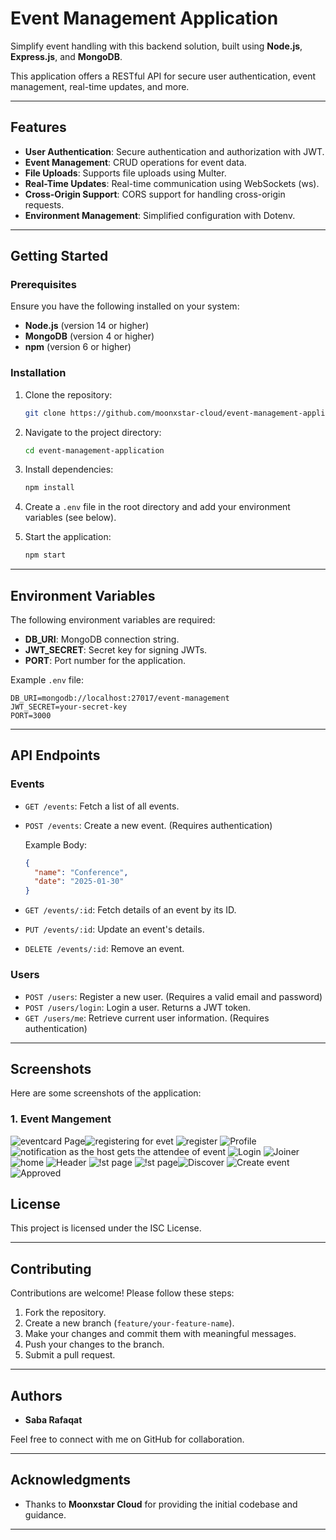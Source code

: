 # Event Management Application

Simplify event handling with this backend solution, built using **Node.js**, **Express.js**, and **MongoDB**.

This application offers a RESTful API for secure user authentication, event management, real-time updates, and more.

---

## Features

- **User Authentication**: Secure authentication and authorization with JWT.
- **Event Management**: CRUD operations for event data.
- **File Uploads**: Supports file uploads using Multer.
- **Real-Time Updates**: Real-time communication using WebSockets (ws).
- **Cross-Origin Support**: CORS support for handling cross-origin requests.
- **Environment Management**: Simplified configuration with Dotenv.

---

## Getting Started

### Prerequisites

Ensure you have the following installed on your system:

- **Node.js** (version 14 or higher)
- **MongoDB** (version 4 or higher)
- **npm** (version 6 or higher)

### Installation

1. Clone the repository:
   ```bash
   git clone https://github.com/moonxstar-cloud/event-management-application.git
   ```

2. Navigate to the project directory:
   ```bash
   cd event-management-application
   ```

3. Install dependencies:
   ```bash
   npm install
   ```

4. Create a `.env` file in the root directory and add your environment variables (see below).

5. Start the application:
   ```bash
   npm start
   ```

---

## Environment Variables

The following environment variables are required:

- **DB_URI**: MongoDB connection string.
- **JWT_SECRET**: Secret key for signing JWTs.
- **PORT**: Port number for the application.

Example `.env` file:

```plaintext
DB_URI=mongodb://localhost:27017/event-management
JWT_SECRET=your-secret-key
PORT=3000
```

---

## API Endpoints

### Events

- `GET /events`: Fetch a list of all events.
- `POST /events`: Create a new event. (Requires authentication)

  Example Body:
  ```json
  {
    "name": "Conference",
    "date": "2025-01-30"
  }
  ```

- `GET /events/:id`: Fetch details of an event by its ID.
- `PUT /events/:id`: Update an event's details.
- `DELETE /events/:id`: Remove an event.

### Users

- `POST /users`: Register a new user. (Requires a valid email and password)
- `POST /users/login`: Login a user. Returns a JWT token.
- `GET /users/me`: Retrieve current user information. (Requires authentication)

---

## Screenshots

Here are some screenshots of the application:

### 1. Event Mangement
![eventcard](https://github.com/user-attachments/assets/320d7b95-00a3-470e-b071-f46502a764e4) Page![registering for evet](https://github.com/user-attachments/assets/3cdcee95-6322-4a51-8db0-a86b81c1830c)
![register](https://github.com/user-attachments/assets/81ce4218-c63c-4403-9072-d8600796a6df)
![Profile](https://github.com/user-attachments/assets/f917fe67-82f0-415c-ac61-e4736b8f7db3)
![notification as the host gets the attendee of event](https://github.com/user-attachments/assets/6e0a8a80-d20f-40a3-ade7-286d9109cffa)
![Login](https://github.com/user-attachments/assets/d4c5ea74-4d4b-42c1-8e49-ded602cb6b02)
![Joiner](https://github.com/user-attachments/assets/d4b4e779-156c-4d72-b896-90e05a282a05)
![home](https://github.com/user-attachments/assets/65e4ff7a-9247-4160-82d6-b2888653b662)
![Header](https://github.com/user-attachments/assets/5c2aca0f-7d96-4f00-921a-c13eb1639b6b)
![!st page](https://github.com/user-attachments/assets/6f5a9711-b47d-4478-a46a-04a7b7f1f516)
![!st page](https://github.com/user-attachments/assets/54f260fe-7381-438a-8e5a-23abc834f6e4)![Discover](https://github.com/user-attachments/assets/4b2185e7-ae98-48a0-8d59-51e6b3ee3c77)
![Create event](https://github.com/user-attachments/assets/0efaee30-1a3c-4d30-ac96-c60bd1e561b5)
![Approved](https://github.com/user-attachments/assets/2dac621f-85a1-490d-8ad5-c02e9493323d)


## License

This project is licensed under the ISC License.

---

## Contributing

Contributions are welcome! Please follow these steps:

1. Fork the repository.
2. Create a new branch (`feature/your-feature-name`).
3. Make your changes and commit them with meaningful messages.
4. Push your changes to the branch.
5. Submit a pull request.

---

## Authors

- **Saba Rafaqat**

Feel free to connect with me on GitHub  for collaboration.

---

## Acknowledgments

- Thanks to **Moonxstar Cloud** for providing the initial codebase and guidance.

---

